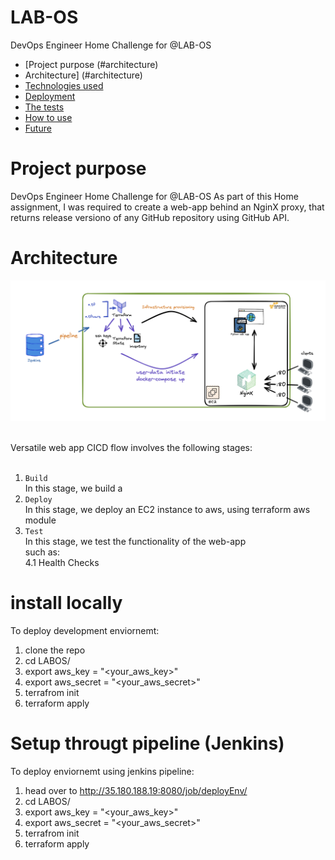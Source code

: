 # LAB-OS
DevOps Engineer Home Challenge for @LAB-OS

- [Project purpose (#architecture)
- Architecture] (#architecture)
- [Technologies used](#tech)
- [Deployment ](#deploy)
- [The tests ](#tests)
- [How to use](#how-to)
- [Future](#Future)


# Project purpose
DevOps Engineer Home Challenge for @LAB-OS
As part of this Home assignment, I was required to create a web-app behind an NginX proxy, that returns release versiono of any GitHub repository using GitHub API.

# Architecture
![Versatile web app CI diagram](media/lab-os.png)

<br>
Versatile web app  CICD flow involves the following stages: <br><br>

1. `Build` <br>
In this stage, we build a <br>
1. `Deploy` <br>
In this stage, we deploy an EC2 instance to aws, using terraform aws module<br>
4. `Test` <br>
In this stage, we test the functionality of the web-app <br>
such as: <br>
    4.1 Health Checks

# install locally
To deploy development enviornemt:
1. clone the repo
1. cd LABOS/
1. export aws_key = "<your_aws_key>"
1. export aws_secret = "<your_aws_secret>"
1. terrafrom init
1. terraform apply

# Setup througt pipeline (Jenkins)
To deploy enviornemt using jenkins pipeline:
1. head over to http://35.180.188.19:8080/job/deployEnv/
1. cd LABOS/
1. export aws_key = "<your_aws_key>"
1. export aws_secret = "<your_aws_secret>"
3. terrafrom init
4. terraform apply




